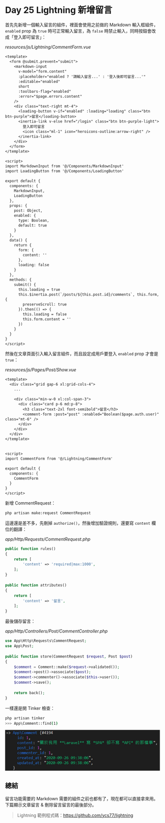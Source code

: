 # Day 25 Lightning 新增留言

首先先新增一個輸入留言的組件，裡面會使用之前做的 Markdown 輸入框組件，`enabled` prop 為 `true` 時可正常輸入留言，為 `false` 時禁止輸入，同時按鈕會改成「登入即可留言」：

*resources/js/Lightning/CommentForm.vue*
```vue
<template>
  <form @submit.prevent="submit">
    <markdown-input
      v-model="form.content"
      :placeholder="enabled ? '請輸入留言...' : '登入後即可留言...'"
      :editable="enabled"
      short
      :toolbars-flag="enabled"
      :error="$page.errors.content"
    />
    <div class="text-right mt-4">
      <loading-button v-if="enabled" :loading="loading" class="btn btn-purple">留言</loading-button>
      <inertia-link v-else href="/login" class="btn btn-purple-light">
        登入即可留言
        <icon class="ml-1" icon="heroicons-outline:arrow-right" />
      </inertia-link>
    </div>
  </form>
</template>

<script>
import MarkdownInput from '@/Components/MarkdownInput'
import LoadingButton from '@/Components/LoadingButton'

export default {
  components: {
    MarkdownInput,
    LoadingButton
  },
  props: {
    post: Object,
    enabled: {
      type: Boolean,
      default: true
    }
  },
  data() {
    return {
      form: {
        content: ''
      },
      loading: false
    }
  },
  methods: {
    submit() {
      this.loading = true
      this.$inertia.post(`/posts/${this.post.id}/comments`, this.form, {
        preserveScroll: true
      }).then(() => {
        this.loading = false
        this.form.content = ''
      })
    }
  }
}
</script>
```

然後在文章頁面引入輸入留言組件，而且設定成用戶要登入 `enabled` prop 才會是 `true`：

*resources/js/Pages/Post/Show.vue*
```vue
<template>
  <div class="grid gap-6 xl:grid-cols-4">
    ...

    <div class="min-w-0 xl:col-span-3">
      <div class="card p-6 md:p-8">
        <h3 class="text-2xl font-semibold">留言</h3>
        <comment-form :post="post" :enabled="Boolean($page.auth.user)" class="mt-6" />
      </div>
    </div>
  </div>
</template>


<script>
import CommentForm from '@/Lightning/CommentForm'

export default {
  components: {
    CommentForm
  }
}
</script>
```

新增 CommentRequest：

```bash
php artisan make:request CommentRequest
```

這邊還是差不多，先刪掉 `authorize()`，然後增加驗證規則，還要寫 `content` 欄位的翻譯：

*app/Http/Requests/CommentRequest.php*
```php
public function rules()
{
    return [
        'content' => 'required|max:1000',
    ];
}

public function attributes()
{
    return [
        'content' => '留言',
    ];
}
```

最後儲存留言：

*app/Http/Controllers/Post/CommentController.php*
```php
use App\Http\Requests\CommentRequest;
use App\Post;

public function store(CommentRequest $request, Post $post)
{
    $comment = Comment::make($request->validated());
    $comment->post()->associate($post);
    $comment->commenter()->associate($this->user());
    $comment->save();

    return back();
}
```

一樣還是開 Tinker 檢查：

```bash
php artisan tinker
>>> App\Comment::find(1)
```

![](../images/day25-01.jpg)

## 總結

留言功能需要的 Markdown 需要的組件之前也都有了，現在都可以直接拿來用。下篇顯示文章留言 & 刪除留言留言的最後部分。

> Lightning 範例程式碼：https://github.com/ycs77/lightning
